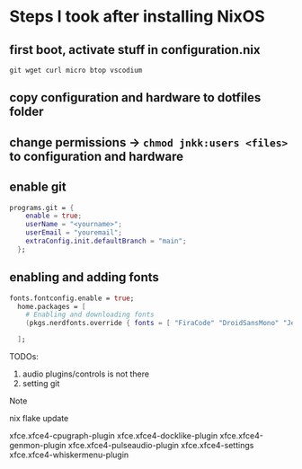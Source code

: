 # Steps I took after installing NixOS

## first boot, activate stuff in configuration.nix
`git wget curl micro btop vscodium`

## copy configuration and hardware to dotfiles folder

## change permissions -> `chmod jnkk:users <files>` to configuration and hardware

## enable git

```nix
programs.git = {
    enable = true;
    userName = "<yourname>";
    userEmail = "youremail";
    extraConfig.init.defaultBranch = "main";
  };
```

## enabling and adding fonts

```nix
fonts.fontconfig.enable = true;
  home.packages = [
    # Enabling and downloading fonts
    (pkgs.nerdfonts.override { fonts = [ "FiraCode" "DroidSansMono" "JetBrainsMono"]; })

  ];
```


TODOs:
1. audio plugins/controls is not there
2. setting git


> [!NOTE]
> nix flake update



xfce.xfce4-cpugraph-plugin
xfce.xfce4-docklike-plugin
xfce.xfce4-genmon-plugin
xfce.xfce4-pulseaudio-plugin
xfce.xfce4-settings
xfce.xfce4-whiskermenu-plugin
    
